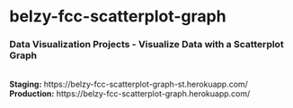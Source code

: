 # belzy-fcc-scatterplot-graph
<h3>Data Visualization Projects - Visualize Data with a Scatterplot Graph</h3>
<br>
<strong>Staging:</strong> https://belzy-fcc-scatterplot-graph-st.herokuapp.com/
<br>
<strong>Production:</strong> https://belzy-fcc-scatterplot-graph.herokuapp.com/
